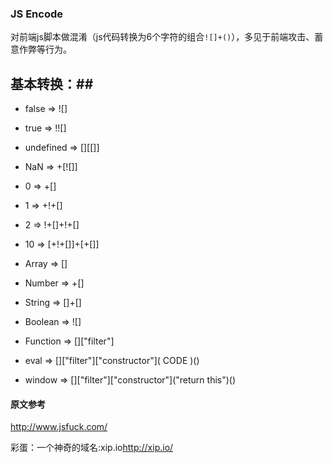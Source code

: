 ### JS Encode ###

对前端js脚本做混淆（js代码转换为6个字符的组合`![]+()`），多见于前端攻击、蓄意作弊等行为。

## 基本转换：##

- false       =>  ![]

- true        =>  !![]

- undefined   =>  [][[]]

- NaN         =>  +[![]]

- 0           =>  +[]

- 1           =>  +!+[]

- 2           =>  !+[]+!+[]

- 10          =>  [+!+[]]+[+[]]

- Array       =>  []

- Number      =>  +[]

- String      =>  []+[]

- Boolean     =>  ![]

- Function    =>  []["filter"]

- eval        =>  []["filter"]\["constructor"\]( CODE )()

- window      =>  []["filter"]\["constructor"\]("return this")()


#### 原文参考 ####

<http://www.jsfuck.com/>

彩蛋：一个神奇的域名:xip.io<http://xip.io/>

